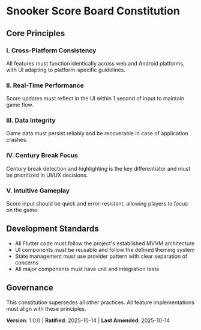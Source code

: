 # Snooker Score Board Constitution

## Core Principles

### I. Cross-Platform Consistency
All features must function identically across web and Android platforms, with UI adapting to platform-specific guidelines.

### II. Real-Time Performance
Score updates must reflect in the UI within 1 second of input to maintain game flow.

### III. Data Integrity
Game data must persist reliably and be recoverable in case of application crashes.

### IV. Century Break Focus
Century break detection and highlighting is the key differentiator and must be prioritized in UI/UX decisions.

### V. Intuitive Gameplay
Score input should be quick and error-resistant, allowing players to focus on the game.

## Development Standards
- All Flutter code must follow the project's established MVVM architecture
- UI components must be reusable and follow the defined theming system
- State management must use provider pattern with clear separation of concerns
- All major components must have unit and integration tests

## Governance
This constitution supersedes all other practices. All feature implementations must align with these principles.

**Version**: 1.0.0 | **Ratified**: 2025-10-14 | **Last Amended**: 2025-10-14